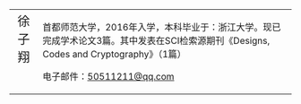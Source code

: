 <table border="0">
<tr>
                <td valign="top" align="center"><span style="font-size:22px;font-family:KaiTi_GB2312;">徐子翔</span></td>
                <td align="left" valign="top"><p>首都师范大学，2016年入学，本科毕业于：浙江大学。现已完成学术论文3篇。其中发表在SCI检索源期刊《Designs, Codes and Cryptography》（1篇）</p>
                  <p> 电子邮件：<a href="mailto:50511211@qq.com">50511211@qq.com</a></p></td>
              </tr>
</table>

